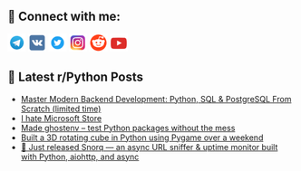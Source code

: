 ## 🔎 Connect with me:
[<img src="https://github.com/bullbesh/bullbesh/blob/main/images/Telegram.png" width="32" height="32" />](https://t.me/bullbesh)
[<img src="https://github.com/bullbesh/bullbesh/blob/main/images/VK.png" width="32" height="32" />](https://vk.com/bullbesh)
[<img src="https://github.com/bullbesh/bullbesh/blob/main/images/Twitter.png" width="32" height="32" />](https://twitter.com/bullbesh1)
[<img src="https://github.com/bullbesh/bullbesh/blob/main/images/Instagram.png" width="32" height="32" />](https://www.instagram.com/bullbesh)
[<img src="https://github.com/bullbesh/bullbesh/blob/main/images/Reddit.png" width="32" height="32" />](https://www.reddit.com/user/bullbesh)
[<img src="https://github.com/bullbesh/bullbesh/blob/main/images/YouTube.png" width="32" height="32" />](https://www.youtube.com/channel/UCtfjRs6uzgq5mfm8S06WTcg)

## 📕 Latest r/Python Posts
<!-- BLOG-POST-LIST:START -->
- [Master Modern Backend Development: Python, SQL &amp; PostgreSQL From Scratch &lpar;limited time&rpar;](https://www.reddit.com/r/Python/comments/1lyzoly/master_modern_backend_development_python_sql/)
- [I hate Microsoft Store](https://www.reddit.com/r/Python/comments/1lyz5f6/i_hate_microsoft_store/)
- [Made ghostenv – test Python packages without the mess](https://www.reddit.com/r/Python/comments/1lyylyk/made_ghostenv_test_python_packages_without_the/)
- [Built a 3D rotating cube in Python using Pygame over a weekend](https://www.reddit.com/r/Python/comments/1lyx18w/built_a_3d_rotating_cube_in_python_using_pygame/)
- [🚀 Just released Snorq — an async URL sniffer &amp; uptime monitor built with Python, aiohttp, and async](https://www.reddit.com/r/Python/comments/1lywy5l/just_released_snorq_an_async_url_sniffer_uptime/)
<!-- BLOG-POST-LIST:END -->
